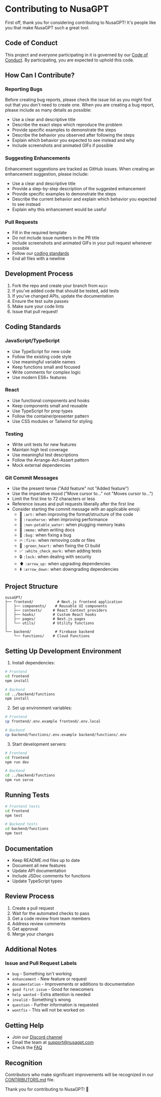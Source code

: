 # Contributing to NusaGPT

First off, thank you for considering contributing to NusaGPT! It's people like you that make NusaGPT such a great tool.

## Code of Conduct

This project and everyone participating in it is governed by our [Code of Conduct](CODE_OF_CONDUCT.md). By participating, you are expected to uphold this code.

## How Can I Contribute?

### Reporting Bugs

Before creating bug reports, please check the issue list as you might find out that you don't need to create one. When you are creating a bug report, please include as many details as possible:

* Use a clear and descriptive title
* Describe the exact steps which reproduce the problem
* Provide specific examples to demonstrate the steps
* Describe the behavior you observed after following the steps
* Explain which behavior you expected to see instead and why
* Include screenshots and animated GIFs if possible

### Suggesting Enhancements

Enhancement suggestions are tracked as GitHub issues. When creating an enhancement suggestion, please include:

* Use a clear and descriptive title
* Provide a step-by-step description of the suggested enhancement
* Provide specific examples to demonstrate the steps
* Describe the current behavior and explain which behavior you expected to see instead
* Explain why this enhancement would be useful

### Pull Requests

* Fill in the required template
* Do not include issue numbers in the PR title
* Include screenshots and animated GIFs in your pull request whenever possible
* Follow our [coding standards](#coding-standards)
* End all files with a newline

## Development Process

1. Fork the repo and create your branch from `main`
2. If you've added code that should be tested, add tests
3. If you've changed APIs, update the documentation
4. Ensure the test suite passes
5. Make sure your code lints
6. Issue that pull request!

## Coding Standards

### JavaScript/TypeScript

* Use TypeScript for new code
* Follow the existing code style
* Use meaningful variable names
* Keep functions small and focused
* Write comments for complex logic
* Use modern ES6+ features

### React

* Use functional components and hooks
* Keep components small and reusable
* Use TypeScript for prop types
* Follow the container/presenter pattern
* Use CSS modules or Tailwind for styling

### Testing

* Write unit tests for new features
* Maintain high test coverage
* Use meaningful test descriptions
* Follow the Arrange-Act-Assert pattern
* Mock external dependencies

### Git Commit Messages

* Use the present tense ("Add feature" not "Added feature")
* Use the imperative mood ("Move cursor to..." not "Moves cursor to...")
* Limit the first line to 72 characters or less
* Reference issues and pull requests liberally after the first line
* Consider starting the commit message with an applicable emoji:
    * 🎨 `:art:` when improving the format/structure of the code
    * 🐎 `:racehorse:` when improving performance
    * 🚱 `:non-potable_water:` when plugging memory leaks
    * 📝 `:memo:` when writing docs
    * 🐛 `:bug:` when fixing a bug
    * 🔥 `:fire:` when removing code or files
    * 💚 `:green_heart:` when fixing the CI build
    * ✅ `:white_check_mark:` when adding tests
    * 🔒 `:lock:` when dealing with security
    * ⬆️ `:arrow_up:` when upgrading dependencies
    * ⬇️ `:arrow_down:` when downgrading dependencies

## Project Structure

```
nusaGPT/
├── frontend/           # Next.js frontend application
│   ├── components/    # Reusable UI components
│   ├── contexts/     # React Context providers
│   ├── hooks/        # Custom React hooks
│   ├── pages/        # Next.js pages
│   └── utils/        # Utility functions
│
└── backend/           # Firebase backend
    └── functions/    # Cloud Functions
```

## Setting Up Development Environment

1. Install dependencies:
```bash
# Frontend
cd frontend
npm install

# Backend
cd ../backend/functions
npm install
```

2. Set up environment variables:
```bash
# Frontend
cp frontend/.env.example frontend/.env.local

# Backend
cp backend/functions/.env.example backend/functions/.env
```

3. Start development servers:
```bash
# Frontend
cd frontend
npm run dev

# Backend
cd ../backend/functions
npm run serve
```

## Running Tests

```bash
# Frontend tests
cd frontend
npm test

# Backend tests
cd backend/functions
npm test
```

## Documentation

* Keep README.md files up to date
* Document all new features
* Update API documentation
* Include JSDoc comments for functions
* Update TypeScript types

## Review Process

1. Create a pull request
2. Wait for the automated checks to pass
3. Get a code review from team members
4. Address review comments
5. Get approval
6. Merge your changes

## Additional Notes

### Issue and Pull Request Labels

* `bug` - Something isn't working
* `enhancement` - New feature or request
* `documentation` - Improvements or additions to documentation
* `good first issue` - Good for newcomers
* `help wanted` - Extra attention is needed
* `invalid` - Something's wrong
* `question` - Further information is requested
* `wontfix` - This will not be worked on

## Getting Help

* Join our [Discord channel](https://discord.gg/nusagpt)
* Email the team at support@nusagpt.com
* Check the [FAQ](https://nusagpt.com/faq)

## Recognition

Contributors who make significant improvements will be recognized in our [CONTRIBUTORS.md](CONTRIBUTORS.md) file.

Thank you for contributing to NusaGPT! 🎉